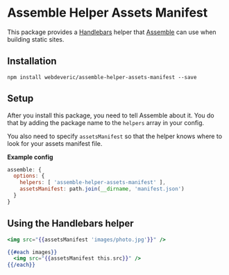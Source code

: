# Assemble Helper Assets Manifest

This package provides a [Handlebars](http://handlebarsjs.com/) helper that
[Assemble](http://assemble.io/) can use when building static sites.

## Installation

```shell
npm install webdeveric/assemble-helper-assets-manifest --save
```

## Setup

After you install this package, you need to tell Assemble about it.
You do that by adding the package name to the `helpers` array in your config.

You also need to specify `assetsManifest` so that the helper knows where
to look for your assets manifest file.

**Example config**

```js
assemble: {
  options: {
    helpers: [ 'assemble-helper-assets-manifest' ],
    assetsManifest: path.join(__dirname, 'manifest.json')
  }
}
```

## Using the Handlebars helper

```hbs
<img src="{{assetsManifest 'images/photo.jpg'}}" />
```

```hbs
{{#each images}}
  <img src="{{assetsManifest this.src}}" />
{{/each}}
```
